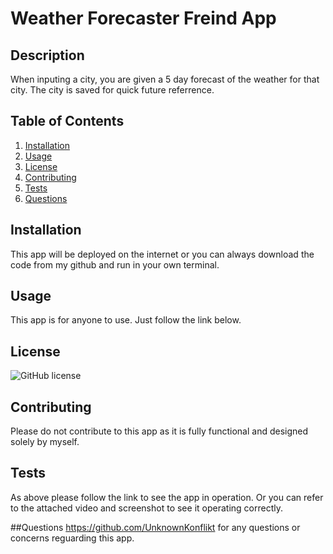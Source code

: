 # Weather Forecaster Freind App

## Description
When inputing a city, you are given a 5 day forecast of the weather for that city.  The city is saved for quick future referrence.

## Table of Contents
1. [Installation](#installation)
2. [Usage](#usage)
3. [License](#license)
4. [Contributing](#contributing)
5. [Tests](#tests)
6. [Questions](#questions)

## Installation
This app will be deployed on the internet or you can always download the code from my github and run in your own terminal.

## Usage
This app is for anyone to use.  Just follow the link below.

## License
![GitHub license](https://img.shields.io/badge/license-MIT-blue.svg)

## Contributing
Please do not contribute to this app as it is fully functional and designed solely by myself.

## Tests
As above please follow the link to see the app in operation.  Or you can refer to the attached video and screenshot to see it operating correctly.

##Questions
https://github.com/UnknownKonflikt for any questions or concerns reguarding this app.
